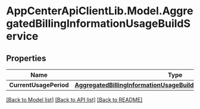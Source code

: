 # AppCenterApiClientLib.Model.AggregatedBillingInformationUsageBuildService
## Properties

Name | Type | Description | Notes
------------ | ------------- | ------------- | -------------
**CurrentUsagePeriod** | [**AggregatedBillingInformationUsageBuildServiceCurrentUsagePeriod**](AggregatedBillingInformationUsageBuildServiceCurrentUsagePeriod.md) |  | [optional] 

[[Back to Model list]](../README.md#documentation-for-models) [[Back to API list]](../README.md#documentation-for-api-endpoints) [[Back to README]](../README.md)

